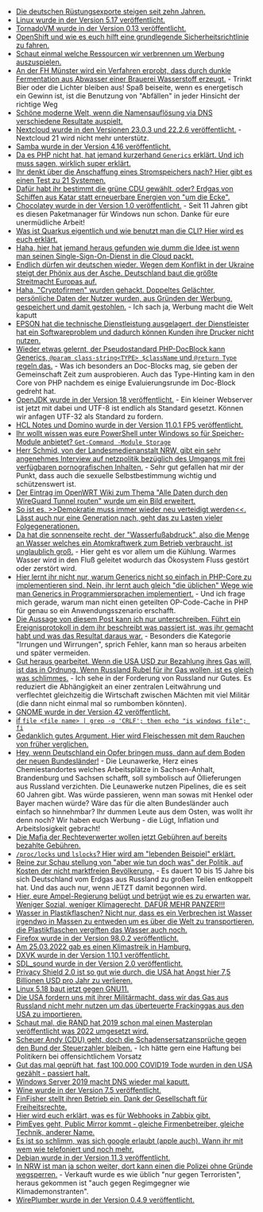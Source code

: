 * [Die deutschen Rüstungsexporte steigen seit zehn Jahren.](https://verfassungsblog.de/deutsche-rustungsexporte-als-teil-einer-koharenten-ausen-und-sicherheitsstrategie/)
* [Linux wurde in der Version 5.17 veröffentlicht.](https://lwn.net/Articles/887679/)
* [TornadoVM wurde in der Version 0.13 veröffentlicht.](https://www.phoronix.com/scan.php?page=news_item&px=TornadoVM-0.13)
* [OpenShift und wie es euch hilft eine grundlegende Sicherheitsrichtlinie zu fahren.](https://www.opensourcerers.org/2022/03/21/security-aspects-with-openshift-an-overview/)
* [Schaut einmal welche Ressourcen wir verbrennen um Werbung auszuspielen.](https://www.kuketz-blog.de/online-werbung-real-time-bidding-und-iab-standards-teil1/)
* [An der FH Münster wird ein Verfahren erprobt, dass durch dunkle Fermentation aus Abwasser einer Brauerei Wasserstoff erzeugt.](https://www.sonnenseite.com/de/wissenschaft/neue-versuchsanlage-erzeugt-rund-um-die-uhr-wasserstoff-und-methan-aus-abwasser/) - Trinkt Bier oder die Lichter bleiben aus! Spaß beiseite, wenn es energetisch ein Gewinn ist, ist die Benutzung von "Abfällen" in jeder Hinsicht der richtige Weg
* [Schöne moderne Welt, wenn die Namensauflösung via DNS verschiedene Resultate auspielt.](https://utcc.utoronto.ca/~cks/space/blog/sysadmin/DNSVariabilityProblems)
* [Nextcloud wurde in den Versionen 23.0.3 und 22.2.6 veröffentlicht.](https://nextcloud.com/blog/nextcloud-23-0-3-and-22-2-6-are-out-bringing-a-series-of-bug-fixes-and-improvements/) - Nextcloud 21 wird nicht mehr unterstütz.
* [Samba wurde in der Version 4.16 veröffentlicht.](https://www.phoronix.com/scan.php?page=news_item&px=Samba-4.16-Released)
* [Da es PHP nicht hat, hat jemand kurzerhand `Generics` erklärt. Und ich muss sagen, wirklich super erklärt.](https://stitcher.io/blog/generics-in-php-1)
* [Ihr denkt über die Anschaffung eines Stromspeichers nach? Hier gibt es einen Test zu 21 Systemen.](https://www.sonnenseite.com/de/energie/21-solarstromspeicher-im-vergleich/)
* [Dafür habt ihr bestimmt die grüne CDU gewählt, oder? Erdgas von Schiffen aus Katar statt erneuerbare Energien von "um die Ecke".](https://www.sonnenseite.com/de/politik/erdgas-aus-katar-statt-ausbau-der-erneuerbaren-energien/)
* [Chocolatey wurde in der Version 1.0 veröffentlicht.](https://blog.chocolatey.org/2022/03/announcing-11-years-of-chocolatey/) - Seit 11 Jahren gibt es diesen Paketmanager für Windows nun schon. Danke für eure unermüdliche Arbeit!
* [Was ist Quarkus eigentlich und wie benutzt man die CLI? Hier wird es euch erklärt.](https://opensource.com/article/22/3/reactive-programming-kotlin-quarkus)
* [Haha, hier hat jemand heraus gefunden wie dumm die Idee ist wenn man seinen Single-Sign-On-Dienst in die Cloud packt.](https://blog.fefe.de/?ts=9cc76597)
* [Endlich dürfen wir deutschen wieder. Wegen dem Konflikt in der Ukraine steigt der Phönix aus der Asche. Deutschland baut die größte Streitmacht Europas auf.](https://blog.fefe.de/?ts=9cc6ab0b)
* [Haha, "Cryptofirmen" wurden gehackt. Doppeltes Gelächter, persönliche Daten der Nutzer wurden, aus Gründen der Werbung, gespeichert und damit gestohlen.](https://blog.fefe.de/?ts=9cc4c5c7) - Ich sach ja, Werbung macht die Welt kaputt
* [EPSON hat die technische Dienstleistung ausgelagert, der Dienstleister hat ein Softwareproblem und dadurch können Kunden ihre Drucker nicht nutzen.](https://blog.fefe.de/?ts=9cc71f58)
* [Wieder etwas gelernt, der Pseudostandard PHP-DocBlock kann Generics, `@param class-string<TYPE> $className` und `@return Type` regeln das.](https://stitcher.io/blog/generics-in-php-2) - Was ich besonders an Doc-Blocks mag, sie geben der Gemeinschaft Zeit zum ausprobieren. Auch das Type-Hinting kam in den Core von PHP nachdem es einige Evaluierungsrunde im Doc-Block gedreht hat.
* [OpenJDK wurde in der Version 18 veröffentlicht.](https://www.phoronix.com/scan.php?page=news_item&px=OpenJDK-18-Released) - Ein kleiner Webserver ist jetzt mit dabei und UTF-8 ist endlich als Standard gesetzt. Können wir anfagen UTF-32 als Standard zu fordern.
* [HCL Notes und Domino wurde in der Version 11.0.1 FP5 veröffentlicht.](https://n-komm.de/updates-fuer-hcl-domino-11-0-1-sametime-11-6-und-ein-neues-mail-template-version-12-0-1/)
* [Ihr wollt wissen was eure PowerShell unter Windows so für Speicher-Module anbietet? `Get-Command -Module Storage`](https://4sysops.com/archives/the-powershell-storage-module-initialize-partition-format-check-disk-usage-and-resize-disk/)
* [Herr Schmid, von der Landesmedienanstalt NRW, gibt ein sehr angenehmes Interview auf netzpolitik bezüglich des Umgangs mit frei verfügbaren pornografischen Inhalten.](https://netzpolitik.org/2022/fall-xhamster-medienaufsicht-will-noch-mehr-befugnisse-gegen-pornoseiten/) - Sehr gut gefallen hat mir der Punkt, dass auch die sexuelle Selbstbestimmung wichtig und schützenswert ist.
* [Der Eintrag im OpenWRT Wiki zum Thema "Alle Daten durch den WireGuard Tunnel routen" wurde um ein Bild erweitert.](https://openwrt.org/docs/guide-user/services/vpn/wireguard/all-traffic-through-wireguard)
* [So ist es, >>Demokratie muss immer wieder neu verteidigt werden<<. Lässt auch nur eine Generation nach, geht das zu Lasten vieler Folgegenerationen.](https://www.bildung.sachsen.de/blog/index.php/2022/03/24/demokratie-muss-immer-wieder-neu-verteidigt-werden/)
* [Da hat die sonnenseite recht, der "Wasserfußabdruck", also die Menge an Wasser welches ein Atomkraftwerk zum Betrieb verbraucht, ist unglaublich groß.](https://www.sonnenseite.com/de/wirtschaft/riesiger-wasserfussabdruck-von-atomenergie/) - Hier geht es vor allem um die Kühlung. Warmes Wasser wird in den Fluß geleitet wodurch das Ökosystem Fluss gestört oder zerstört wird.
* [Hier lernt ihr nicht nur, warum Generics nicht so einfach in PHP-Core zu implementieren sind. Nein, ihr lernt auch gleich "die üblichen" Wege wie man Generics in Programmiersprachen implementiert.](https://stitcher.io/blog/generics-in-php-3) - Und ich frage mich gerade, warum man nicht einen geteilten OP-Code-Cache in PHP für genau so ein Anwendungsszenario erschafft.
* [Die Aussage von diesem Post kann ich nur unterschreiben. Führt ein Ereignisprotokoll in dem ihr beschreibt was passiert ist, was ihr gemacht habt und was das Resultat daraus war.](https://utcc.utoronto.ca/~cks/space/blog/sysadmin/DocumentMistakesThenBlockThem) - Besonders die Kategorie "Irrungen und Wirrungen", sprich Fehler, kann man so heraus arbeiten und später vermeiden.
* [Gut heraus gearbeitet. Wenn die USA USD zur Bezahlung ihres Gas will, ist das in Ordnung. Wenn Russland Rubel für ihr Gas wollen, ist es gleich was schlimmes.](https://tuxproject.de/blog/2022/03/liegengebliebenes-vom-23-maerz-2022/) - Ich sehe in der Forderung von Russland nur Gutes. Es reduziert die Abhängigkeit an einer zentralen Leitwährung und verflechtet gleichzeitig die Wirtschaft zwischen Mächten mit viel Militär (die dann nicht einmal mal so rumbomben könnten).
* [GNOME wurde in der Version 42 veröffentlicht.](https://lwn.net/Articles/889025/)
* [if `file <file name> | grep -q 'CRLF'; then echo "is windows file"; fi`](https://www.shellhacks.com/find-out-text-file-line-endings-lf-or-clrf/)
* [Gedanklich gutes Argument. Hier wird Fleischessen mit dem Rauchen von früher verglichen.](https://www.careelite.de/fleisch-essen-das-neue-rauchen/)
* [Hey, wenn Deutschland ein Opfer bringen muss, dann auf dem Boden der neuen Bundesländer!](https://blog.fefe.de/?ts=9cc29bc5) - Die Leunawerke, Herz eines Chemiestandortes welches Arbeitsplätze in Sachsen-Anhalt, Brandenburg und Sachsen schafft, soll symbolisch auf Öllieferungen aus Russland verzichten. Die Leunawerke nutzen Pipelines, die es seit 60 Jahren gibt. Was würde passieren, wenn man sowas mit Henkel oder Bayer machen würde? Wäre das für die alten Bundesländer auch einfach so hinnehmbar? Ihr dummen Leute aus dem Osten, was wollt ihr denn noch? Wir haben euch Werbung - die Lügt, Inflation und Arbeitslosigkeit gebracht!
* [Die Mafia der Rechteverwerter wollen jetzt Gebühren auf bereits bezahlte Gebühren.](https://blog.fefe.de/?ts=9cc24930)
* [`/proc/locks` und `lslocks`? Hier wird am "lebenden Beispiel" erklärt.](https://utcc.utoronto.ca/~cks/space/blog/linux/ProcLocksNotes)
* [Reine zur Schau stellung von "aber wie tun doch was" der Politik, auf Kosten der nicht marktfreien Bevölkerung.](https://www.sonnenseite.com/de/energie/kann-russisches-erdgas-hundertprozentig-ersetzt-werden/) - Es dauert 10 bis 15 Jahre bis sich Deutschland vom Erdgas aus Russland zu großen Teilen entkoppelt hat. Und das auch nur, wenn JETZT damit begonnen wird.
* [Hier, eure Ampel-Regierung belügt und betrügt wie es zu erwarten war. Weniger Sozial, weniger Klimagerecht, DAFÜR MEHR PANZER!!!](https://netzpolitik.org/2022/bundeshaushalt-2022-mehr-geld-fuer-den-sicherheitsapparat-aber-nicht-fuer-open-source/)
* [Wasser in Plastikflaschen? Nicht nur, dass es ein Verbrechen ist Wasser irgendwo in Massen zu entweden um es über die Welt zu transportieren, die Plastikflaschen vergiften das Wasser auch noch.](https://netzfrauen.org/2022/03/24/water-9/)
* [Firefox wurde in der Version 98.0.2 veröffentlicht.](https://www.borncity.com/blog/2022/03/24/firefox-98-0-2-freigegeben/)
* [Am 25.03.2022 gab es einen Klimastreik in Hamburg.](https://weltnetz.tv/video/2621-klimastreiktag-15032022-hamburg)
* [DXVK wurde in der Version 1.10.1 veröffentlicht.](https://www.phoronix.com/scan.php?page=news_item&px=DXVK-1.10.1-Released)
* [SDL_sound wurde in der Version 2.0 veröffentlicht.](https://www.phoronix.com/scan.php?page=news_item&px=SDL-Sound-2.0)
* [Privacy Shield 2.0 ist so gut wie durch, die USA hat Angst hier 7,5 Billionen USD pro Jahr zu verlieren.](https://www.borncity.com/blog/2022/03/26/vorlufige-einigung-zwischen-eu-und-usa-im-trans-atlantic-data-privacy-framework/)
* [Linux 5.18 baut jetzt gegen GNU11.](https://www.phoronix.com/scan.php?page=news_item&px=Linux-5.18-Does-C11)
* [Die USA fordern uns mit ihrer Militärmacht, dass wir das Gas aus Russland nicht mehr nutzen um das überteuerte Frackinggas aus den USA zu importieren.](https://blog.fefe.de/?ts=9cc3768d)
* [Schaut mal, die RAND hat 2019 schon mal einen Masterplan veröffentlicht was 2022 umgesetzt wird.](https://blog.fefe.de/?ts=9cc033ed)
* [Scheuer Andy (CDU) geht, doch die Schadensersatzansprüche gegen den Bund der Steuerzahler bleiben.](https://blog.fefe.de/?ts=9cc0379d) - Ich hätte gern eine Haftung bei Politikern bei offensichtlichem Vorsatz
* [Gut das mal geprüft hat, fast 100.000 COVID19 Tode wurden in den USA gezählt - passiert halt.](https://blog.fefe.de/?ts=9cc1876b)
* [Windows Server 2019 macht DNS wieder mal kaputt.](https://www.borncity.com/blog/2022/03/26/windows-server-2019-update-kb5009616-verursacht-dns-probleme/)
* [Wine wurde in der Version 7.5 veröffentlicht.](https://www.phoronix.com/scan.php?page=news_item&px=Wine-7.5-Released)
* [FinFisher stellt ihren Betrieb ein. Dank der Gesellschaft für Freiheitsrechte.](https://freiheitsrechte.org/pm-finfisher-insolvenz/)
* [Hier wird euch erklärt, was es für Webhooks in Zabbix gibt.](https://blog.zabbix.com/webhooks-in-zabbix/19935/#How_does_a_webhook_work)
* [PimEyes geht, Public Mirror kommt - gleiche Firmenbetreiber, gleiche Technik, anderer Name.](https://netzpolitik.org/2022/gesichtserkennung-pimeyes-gruender-mit-neuer-gesichtersuche-zurueck-in-der-eu/)
* [Es ist so schlimm, was sich google erlaubt (apple auch). Wann ihr mit wem wie telefoniert und noch mehr.](https://www.kuketz-blog.de/welche-daten-sendet-die-telefon-und-sms-app-auf-android-an-google/)
* [Debian wurde in der Version 11.3 veröffentlicht.](https://www.phoronix.com/scan.php?page=news_item&px=Debian-11.3-Released)
* [In NRW ist man ja schon weiter, dort kann einen die Polizei ohne Gründe wegsperren.](https://blog.fefe.de/?ts=9cbee748) - Verkauft wurde es wie üblich "nur gegen Terroristen", heraus gekommen ist "auch gegen Regimgegner wie Klimademonstranten".
* [WirePlumber wurde in der Version 0.4.9 veröffentlicht.](https://www.phoronix.com/scan.php?page=news_item&px=WirePlumber-0.4.9)
